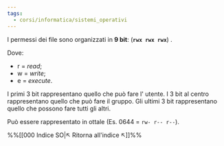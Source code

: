 ```yaml
---
tags:
  - corsi/informatica/sistemi_operativi
---
```

I permessi dei file sono organizzati in **9 bit**: (**`rwx rwx rwx`**) .

Dove:
- r = *read*; 
- w = *write*;
- e = *execute*.

I primi 3 bit rappresentano quello che può fare l' utente.
I 3 bit al centro rappresentano quello che può fare il gruppo.
Gli ultimi 3 bit rappresentano quello che possono fare tutti gli altri.

Può essere rappresentato in ottale (Es. 0644 = `rw- r-- r--`).

%%[[000 Indice SO|↖ Ritorna all'indice ↖]]%%